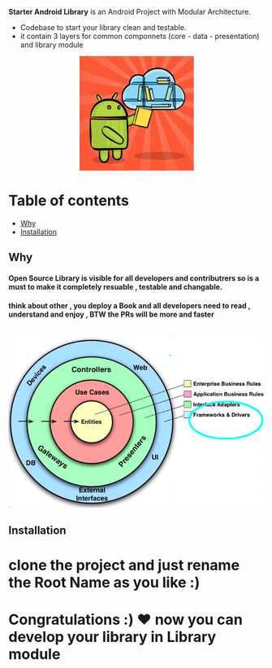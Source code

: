 **Starter Android Library**  is an Android Project with Modular Architecture.
- Codebase to start your library clean and testable.
- it contain 3 layers for common componnets (core - data - presentation) and library module

<p align="center">
<img src="https://github.com/AhmedTawfiqM/starter-android-library/blob/master/logo.png" alt="AndroidLibray"/>
</p>


# Table of contents

- [Why](#preview)
- [Installation](#installation)

## Why

#### Open Source Library is visible for all developers and contributrers so is a must to make it completely resuable , testable and changable.
#### think about other , you deploy a Book and all developers need to read , understand and enjoy , BTW the PRs will be more and faster


<br/>
<img src="https://github.com/AhmedTawfiqM/starter-android-library/blob/master/clean.png" alt="clean-architecture"/>



## Installation

# clone the project and just rename the Root Name as you like :) 
# Congratulations :) :heart: now you can develop your library in Library module

